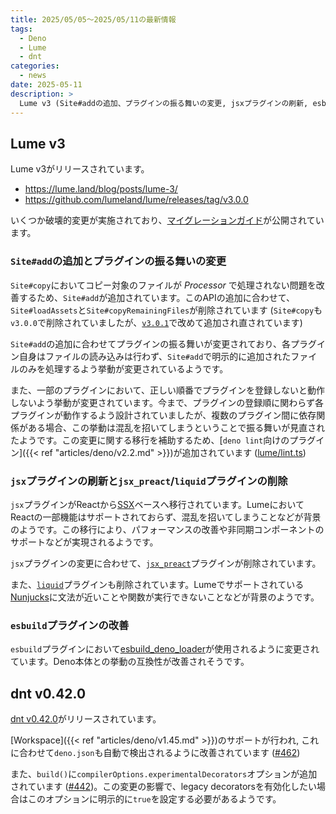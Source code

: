 ```yaml
---
title: 2025/05/05〜2025/05/11の最新情報
tags:
  - Deno
  - Lume
  - dnt
categories:
  - news
date: 2025-05-11
description: >
  Lume v3 (Site#addの追加、プラグインの振る舞いの変更, jsxプラグインの刷新, esbuildプラグインの改善, など), dnt v0.42.0 (Workspaceのサポート, deno.jsonの自動検出, legacy decoratorsがデフォルトで無効化)
---
```


## Lume v3

Lume v3がリリースされています。

- https://lume.land/blog/posts/lume-3/
- https://github.com/lumeland/lume/releases/tag/v3.0.0

いくつか破壊的変更が実施されており、[マイグレーションガイド](https://github.com/lumeland/lume.land/blob/38d37bc51483a2539dd10c8db5b63d9eab782180/docs/advanced/migrate-to-lume3.md)が公開されています。

### `Site#add`の追加とプラグインの振る舞いの変更

`Site#copy`においてコピー対象のファイルが _Processor_ で処理されない問題を改善するため、`Site#add`が追加されています。このAPIの追加に合わせて、`Site#loadAssets`と`Site#copyRemainingFiles`が削除されています (`Site#copy`も`v3.0.0`で削除されていましたが、[`v3.0.1`](https://github.com/lumeland/lume/releases/tag/v3.0.1)で改めて追加され直されています)

`Site#add`の追加に合わせてプラグインの振る舞いが変更されており、各プラグイン自身はファイルの読み込みは行わず、`Site#add`で明示的に追加されたファイルのみを処理するよう挙動が変更されているようです。

また、一部のプラグインにおいて、正しい順番でプラグインを登録しないと動作しないよう挙動が変更されています。今まで、プラグインの登録順に関わらず各プラグインが動作するよう設計されていましたが、複数のプラグイン間に依存関係がある場合、この挙動は混乱を招いてしまうということで振る舞いが見直されたようです。この変更に関する移行を補助するため、[`deno lint`向けのプラグイン]({{< ref "articles/deno/v2.2.md" >}})が追加されています ([lume/lint.ts](https://github.com/lumeland/lume/blob/2b6a57fb2906bf0c2aa83caf5988af1fa30649aa/lint.ts))

### `jsx`プラグインの刷新と`jsx_preact`/`liquid`プラグインの削除

`jsx`プラグインがReactから[SSX](https://github.com/oscarotero/ssx)ベースへ移行されています。LumeにおいてReactの一部機能はサポートされておらず、混乱を招いてしまうことなどが背景のようです。この移行により、パフォーマンスの改善や非同期コンポーネントのサポートなどが実現されるようです。

`jsx`プラグインの変更に合わせて、[`jsx_preact`](https://github.com/lumeland/lume/blob/a1077059fba53c17709a9b3cf6781fbf285e46e8/plugins/jsx_preact.ts)プラグインが削除されています。

また、[`liquid`](https://github.com/lumeland/lume/blob/a1077059fba53c17709a9b3cf6781fbf285e46e8/plugins/liquid.ts)プラグインも削除されています。Lumeでサポートされている[Nunjucks](https://github.com/lumeland/lume/blob/6d57844bd502f0ceac7fbf3855302c8cf0f627d8/plugins/nunjucks.ts)に文法が近いことや関数が実行できないことなどが背景のようです。

### `esbuild`プラグインの改善

`esbuild`プラグインにおいて[esbuild_deno_loader](https://github.com/lucacasonato/esbuild_deno_loader)が使用されるように変更されています。Deno本体との挙動の互換性が改善されそうです。

## dnt v0.42.0

[dnt v0.42.0](https://github.com/denoland/dnt/releases/tag/0.42.0)がリリースされています。

[Workspace]({{< ref "articles/deno/v1.45.md" >}})のサポートが行われ, これに合わせて`deno.json`も自動で検出されるように改善されています ([#462](https://github.com/denoland/dnt/pull/462))

また、`build()`に`compilerOptions.experimentalDecorators`オプションが追加されています ([#442](https://github.com/denoland/dnt/pull/442))。この変更の影響で、legacy decoratorsを有効化したい場合はこのオプションに明示的に`true`を設定する必要があるようです。
